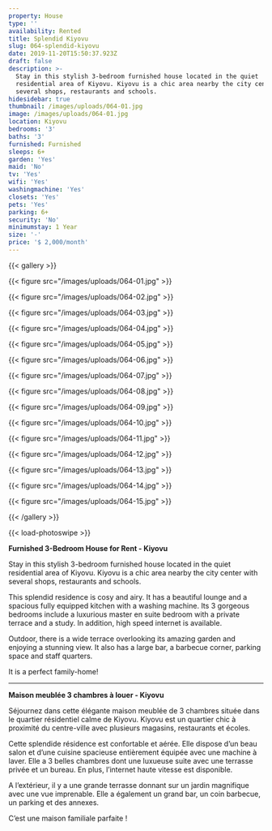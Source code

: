 ```yaml
---
property: House
type: ''
availability: Rented
title: Splendid Kiyovu
slug: 064-splendid-kiyovu
date: 2019-11-20T15:50:37.923Z
draft: false
description: >-
  Stay in this stylish 3-bedroom furnished house located in the quiet
  residential area of Kiyovu. Kiyovu is a chic area nearby the city center with
  several shops, restaurants and schools.
hidesidebar: true
thumbnail: /images/uploads/064-01.jpg
image: /images/uploads/064-01.jpg
location: Kiyovu
bedrooms: '3'
baths: '3'
furnished: Furnished
sleeps: 6+
garden: 'Yes'
maid: 'No'
tv: 'Yes'
wifi: 'Yes'
washingmachine: 'Yes'
closets: 'Yes'
pets: 'Yes'
parking: 6+
security: 'No'
minimumstay: 1 Year
size: '-'
price: '$ 2,000/month'
---
```

{{< gallery >}}

{{< figure src="/images/uploads/064-01.jpg" >}}

{{< figure src="/images/uploads/064-02.jpg" >}}

{{< figure src="/images/uploads/064-03.jpg" >}}

{{< figure src="/images/uploads/064-04.jpg" >}}

{{< figure src="/images/uploads/064-05.jpg" >}}

{{< figure src="/images/uploads/064-06.jpg" >}}

{{< figure src="/images/uploads/064-07.jpg" >}}

{{< figure src="/images/uploads/064-08.jpg" >}}

{{< figure src="/images/uploads/064-09.jpg" >}}

{{< figure src="/images/uploads/064-10.jpg" >}}

{{< figure src="/images/uploads/064-11.jpg" >}}

{{< figure src="/images/uploads/064-12.jpg" >}}

{{< figure src="/images/uploads/064-13.jpg" >}}

{{< figure src="/images/uploads/064-14.jpg" >}}

{{< figure src="/images/uploads/064-15.jpg" >}}

{{< /gallery >}}

{{< load-photoswipe >}}

**Furnished 3-Bedroom House for Rent - Kiyovu**

Stay in this stylish 3-bedroom furnished house located in the quiet residential area of Kiyovu. Kiyovu is a chic area nearby the city center with several shops, restaurants and schools.

This splendid residence is cosy and airy. It has a beautiful lounge and a spacious fully equipped kitchen with a washing machine. Its 3 gorgeous bedrooms include a luxurious master en suite bedroom with a private terrace and a study. In addition, high speed internet is available.

Outdoor, there is a wide terrace overlooking its amazing garden and enjoying a stunning view. It also has a large bar, a barbecue corner, parking space and staff quarters.

It is a perfect family-home!

- - -

**Maison meublée 3 chambres à louer - Kiyovu**

Séjournez dans cette élégante maison meublée de 3 chambres située dans le quartier résidentiel calme de Kiyovu. Kiyovu est un quartier chic à proximité du centre-ville avec plusieurs magasins, restaurants et écoles.

Cette splendide résidence est confortable et aérée. Elle dispose d’un beau salon et d’une cuisine spacieuse entièrement équipée avec une machine à laver. Elle a 3 belles chambres dont une luxueuse suite avec une terrasse privée et un bureau. En plus, l’internet haute vitesse est disponible.

A l’extérieur, il y a une grande terrasse donnant sur un jardin magnifique avec une vue imprenable. Elle a également un grand bar, un coin barbecue, un parking et des annexes.

C’est une maison familiale parfaite !
